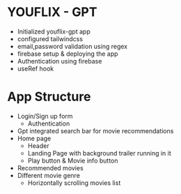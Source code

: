# YOUFLIX - GPT

- Initialized youflix-gpt app
- configured tailwindcss
- email,password validation using regex
- firebase setup & deploying the app
- Authentication using firebase
- useRef hook

# App Structure

- Login/Sign up form
  - Authentication
- Gpt integrated search bar for movie recommendations
- Home page
  - Header
  - Landing Page with background trailer running in it
  - Play button & Movie info button
- Recommended movies
- Different movie genre
  - Horizontally scrolling movies list

